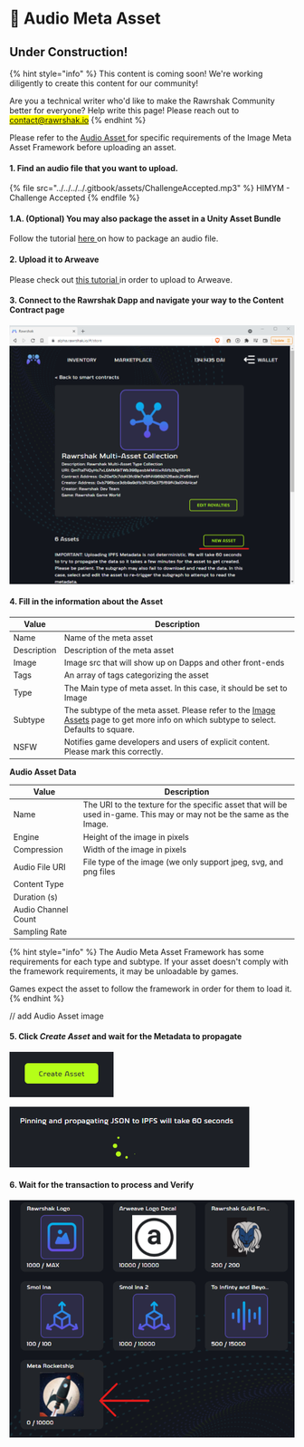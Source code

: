 # 🚧 Audio Meta Asset

## Under Construction!

{% hint style="info" %}
This content is coming soon! We're working diligently to create this content for our community!

Are you a technical writer who'd like to make the Rawrshak Community better for everyone? Help write this page! Please reach out to <mark style="color:orange;">contact@rawrshak.io</mark>
{% endhint %}

Please refer to the [Audio Asset ](../../../../developers/in-game-asset-framework/asset-types/audio-assets.md)for specific requirements of the Image Meta Asset Framework before uploading an asset.&#x20;

#### 1. Find an audio file that you want to upload.

{% file src="../../../../.gitbook/assets/ChallengeAccepted.mp3" %}
HIMYM - Challenge Accepted
{% endfile %}

#### 1.A. (Optional) You may also package the asset in a Unity Asset Bundle

Follow the tutorial [here ](../../unity/packaging-an-asset/audio-asset.md)on how to package an audio file.

#### 2. Upload it to Arweave

Please check out [this tutorial ](../upload-data-to-arweave.md)in order to upload to Arweave.

#### 3. Connect to the Rawrshak Dapp and navigate your way to the Content Contract page

![Create New Asset](<../../../../.gitbook/assets/image (23).png>)

#### 4. Fill in the information about the Asset

| Value       | Description                                                                                                                                                                                                         |
| ----------- | ------------------------------------------------------------------------------------------------------------------------------------------------------------------------------------------------------------------- |
| Name        | Name of the meta asset                                                                                                                                                                                              |
| Description | Description of the meta asset                                                                                                                                                                                       |
| Image       | Image src that will show up on Dapps and other front-ends                                                                                                                                                           |
| Tags        | An array of tags categorizing the asset                                                                                                                                                                             |
| Type        | The Main type of meta asset. In this case, it should be set to Image                                                                                                                                                |
| Subtype     | The subtype of the meta asset. Please refer to the [Image Assets](../../../../developers/in-game-asset-framework/asset-types/image-assets.md) page to get more info on which subtype to select. Defaults to square. |
| NSFW        | Notifies game developers and users of explicit content. Please mark this correctly.                                                                                                                                 |

**Audio Asset Data**

| Value               | Description                                                                                                            |
| ------------------- | ---------------------------------------------------------------------------------------------------------------------- |
| Name                | The URI to the texture for the specific asset that will be used in-game. This may or may not be the same as the Image. |
| Engine              | Height of the image in pixels                                                                                          |
| Compression         | Width of the image in pixels                                                                                           |
| Audio File URI      | File type of the image (we only support jpeg, svg, and png files                                                       |
| Content Type        |                                                                                                                        |
| Duration (s)        |                                                                                                                        |
| Audio Channel Count |                                                                                                                        |
| Sampling Rate       |                                                                                                                        |

{% hint style="info" %}
The Audio Meta Asset Framework has some requirements for each type and subtype. If your asset doesn't comply with the framework requirements, it may be unloadable by games.&#x20;

Games expect the asset to follow the framework in order for them to load it.
{% endhint %}



// add Audio Asset image

#### 5. Click _Create Asset_ and wait for the Metadata to propagate

![](<../../../../.gitbook/assets/image (24).png>)

![](<../../../../.gitbook/assets/image (37).png>)

#### 6. Wait for the transaction to process and Verify

![Verify asset was created.](<../../../../.gitbook/assets/image (36).png>)

